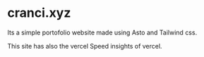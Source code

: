 # cranci.xyz

Its a simple portofolio website made using Asto and Tailwind css.

This site has also the vercel Speed insights of vercel.
